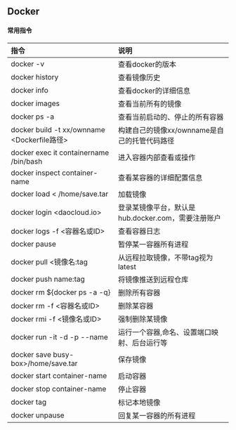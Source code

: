 ## Docker

#### 常用指令

| 指令                                        | 说明                                               |
| :------------------------------------------ | :------------------------------------------------- |
| docker -v                                   | 查看docker的版本                                   |
| docker history                              | 查看镜像历史                                       |
| docker info                                 | 查看docker的详细信息                               |
| docker images                               | 查看当前所有的镜像                                 |
| docker ps -a                                | 查看当前启动的、停止的所有容器                     |
| docker build -t xx/ownname <Dockerfile路径> | 构建自己的镜像xx/ownname是自己的托管代码路径       |
| docker exec it containername /bin/bash      | 进入容器内部查看或操作                             |
| docker inspect container-name               | 查看某容器的详细配置信息                           |
| docker load < /home/save.tar                | 加载镜像                                           |
| docker login <daocloud.io>                  | 登录某镜像平台，默认是hub.docker.com，需要注册账户 |
| docker logs -f <容器名或ID>                 | 查看容器日志                                       |
| docker pause <docker name or id>            | 暂停某一容器所有进程                               |
| docker pull <镜像名:tag                     | 从远程拉取镜像，不带tag视为latest                  |
| docker push name:tag                        | 将镜像推送到远程仓库                               |
| docker rm ${docker ps -a -q}                | 删除所有容器                                       |
| docker rm -f <容器名或ID>                   | 删除某容器                                         |
| docker rmi -f <镜像名或ID>                  | 强制删除某镜像                                     |
| docker run -it -d -p --name                 | 运行一个容器,命名、设置端口映射、后台运行等        |
| docker save busy-box>/home/save.tar         | 保存镜像                                           |
| docker start container-name                 | 启动容器                                           |
| docker stop container-name                  | 停止容器                                           |
| docker tag                                  | 标记本地镜像                                       |
| docker unpause <docker name or id>          | 回复某一容器的所有进程                             |